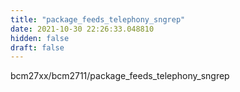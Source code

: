 ```yaml
---
title: "package_feeds_telephony_sngrep"
date: 2021-10-30 22:26:33.048810
hidden: false
draft: false
---
```


bcm27xx/bcm2711/package_feeds_telephony_sngrep

